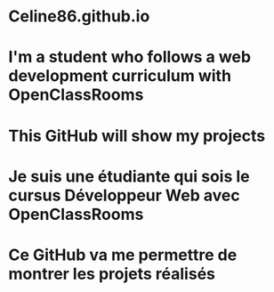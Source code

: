 # Celine86.github.io

# I'm a student who follows a web development curriculum with OpenClassRooms
# This GitHub will show my projects 

# Je suis une étudiante qui sois le cursus Développeur Web avec OpenClassRooms
# Ce GitHub va me permettre de montrer les projets réalisés
